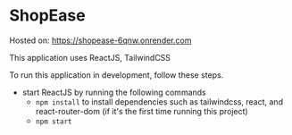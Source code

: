 # ShopEase

Hosted on: https://shopease-6qnw.onrender.com

This application uses ReactJS, TailwindCSS

To run this application in development, follow these steps.

- start ReactJS by running the following commands
    - `npm install` to install dependencies such as tailwindcss, react, and react-router-dom (if it's the first time running this project)
    - `npm start`